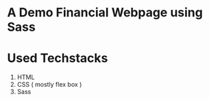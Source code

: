 # A Demo Financial Webpage using Sass

# Used Techstacks
1. HTML
2. CSS ( mostly flex box )
3. Sass
